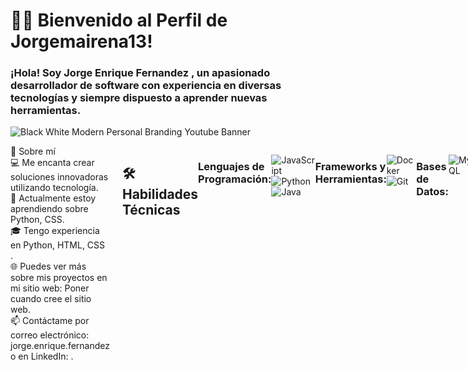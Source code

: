 <h1>👨‍💻 Bienvenido al Perfil de Jorgemairena13!</h1>
<h3>¡Hola! Soy Jorge Enrique Fernandez , un apasionado desarrollador de software con experiencia en diversas tecnologías y siempre dispuesto a aprender nuevas herramientas.</h3>

![Black   White Modern Personal Branding Youtube Banner](https://github.com/user-attachments/assets/87b42785-247e-44b8-b0a9-cc8a6c5ac09c)




<div style="display: flex; align-items: flex-start; width: 100%;">
    <div style="flex-grow: 1; padding-right: 20px;">
🚀 Sobre mí<br>
💻 Me encanta crear soluciones innovadoras utilizando tecnología. <br>
🌱 Actualmente estoy aprendiendo sobre Python, CSS.<br>
🎓 Tengo experiencia en Python, HTML, CSS .<br>
🌐 Puedes ver más sobre mis proyectos en mi sitio web: Poner cuando cree el sitio web.<br>
📫 Contáctame por correo electrónico: jorge.enrique.fernandez o en LinkedIn: .<br>
</div>





## 🛠️ Habilidades Técnicas

### Lenguajes de Programación:
![JavaScript](https://img.shields.io/badge/-JavaScript-F7DF1E?style=flat-square&logo=javascript&logoColor=black)
![Python](https://img.shields.io/badge/-Python-3776AB?style=flat-square&logo=python&logoColor=white)
![Java](https://img.shields.io/badge/-Java-007396?style=flat-square&logo=java&logoColor=white)

### Frameworks y Herramientas:

![Docker](https://img.shields.io/badge/-Docker-2496ED?style=flat-square&logo=docker&logoColor=white)
![Git](https://img.shields.io/badge/-Git-F05032?style=flat-square&logo=git&logoColor=white)

### Bases de Datos:
![MySQL](https://img.shields.io/badge/-MySQL-4479A1?style=flat-square&logo=mysql&logoColor=white)

## 💡 Lo que estoy aprendiendo ahora:
Actualmente, estoy estudiando el grado superior de DAW y explorando cómo aplicarlo en proyectos del mundo real. ¡Siempre hay algo nuevo por aprender!


📊 Estadísticas de GitHub <br><br>
<p align="center">
<img src="https://github-readme-stats.vercel.app/api?username=Jorgemairena13&show_icons=true&theme=radical" alt="Estadísticas de GitHub" />
</p>

<p align="center">
<img src="https://github-readme-streak-stats.herokuapp.com/?user=Jorgemairena13&theme=radical" alt="Racha de contribuciones" />
</p>

🔥 Proyectos Destacados

🤝 Colaboraciones
Siempre estoy abierto/a a colaborar en nuevos proyectos o discutir ideas interesantes. No dudes en contactarme si tienes alguna propuesta o simplemente quieres charlar sobre tecnología.







